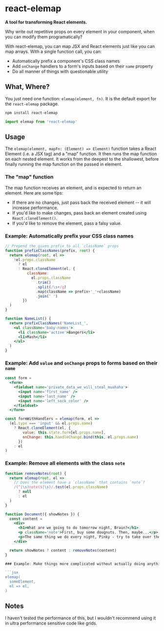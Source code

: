 react-elemap
============

**A tool for transforming React elements.**

Why write out repetitive props on every element in your component, when you can modify them programatically?

With react-elemap, you can map JSX and React elements just like you can map arrays. With a single function call, you can:

- Automatically prefix a component's CSS class names
- Add `onChange` handlers to a form's inputs based on their `name` property
- Do all manner of things with questionable utility

What, Where?
------------

You just need one function: `elemap(element, fn)`. It is the default export for the `react-elemap` package.

```bash
npm install react-elemap
```

```js
import elemap from 'react-elemap'
```

Usage
-----

The `elemap(element, mapFn: (Element) => Element)` function takes a React Element (i.e. a JSX tag) and a "map" function. It then runs the map function on each nested element. It works from the deepest to the shallowest, before finally running the map function on the passed in element.

### The "map" function

The map function receives an element, and is expected to return an element. Here are some tips:

- If there are no changes, just pass back the received element -- it will increase performance.
- If you'd like to make changes, pass back an element created using `React.cloneElement()`.
- If you'd like to remove the element, pass a falsy value.

### Example: Automatically prefix your CSS class names

```jsx
// Prepend the given prefix to all `className` props
function prefixClassNames(prefix, root) {
  return elemap(root, el =>
    !el.props.className
      ? el
      : React.cloneElement(el, {
          className:
            el.props.className
              .trim()
              .split(/\s+/g)
              .map(className => prefix+'_'+className)
              .join(' ')
        })
  )
}

function NameList() {
  return prefixClassNames('NameList_',
    <ul className='baby-names'>
      <li className='active'>Bangers</li>
      <li>Mash</li>
    </ul>
  )
}
```

### Example: Add `value` and `onChange` props to forms based on their `name`

```jsx
const form =
  <form>
    <fieldset name='private_data_we_will_steal_muahaha'>
      <input name='first_name' />
      <input name='last_name' />
      <input name='left_sock_color' />
    </fieldset>
  </form>

const formWithHandlers = elemap(form, el =>
  (el.type === 'input' && el.props.name)
    ? React.cloneElement(el, {
        value: this.state.form[el.props.name],
        onChange: this.handleChange.bind(this, el.props.name)
      })
    : el
)
```

### Example: Remove all elements with the class `note`

```jsx
function removeNotes(root) {
  return elemap(root, el =>
    // Does the element have a `className` that contains `note`?
    /(^|\s)note($|\s)/.test(el.props.className)
      ? null
      : el
  )
}

function Document({ showNotes }) {
  const content =
    <div>
      <h1>What are we going to do tomorrow night, Brain?</h1>
      <p className='note'>First, buy some dougnuts. Then, maybe...</p>
      <p>The same thing we do every night, Pinky - try to take over the world!</p>
    </div>

  return showNotes ? content : removeNotes(content)
}

### Example: Make things more complicated without actually doing anything

```jsx
elemap(
  someElement,
  el => el,
)
```

Notes
-----

I haven't tested the performance of this, but I wouldn't recommend using it in ultra performance sensitive code like grids.


